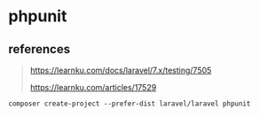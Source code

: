 # phpunit

## references

> https://learnku.com/docs/laravel/7.x/testing/7505
>
> https://learnku.com/articles/17529

```
composer create-project --prefer-dist laravel/laravel phpunit
```

